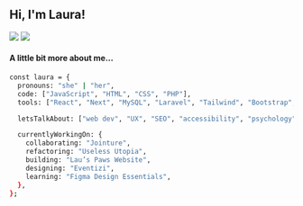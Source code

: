 ## Hi, I'm Laura! 

[![](https://img.shields.io/badge/-laura--artaza-blue?logo=linkedin)](https://www.linkedin.com/in/laura-artaza/)
[![](https://img.shields.io/badge/-Follow-EA4AAA?logo=github)](https://github.com/lolamindi)


 #### A little bit more about me...

```bash
const laura = {
  pronouns: "she" | "her",
  code: ["JavaScript", "HTML", "CSS", "PHP"],
  tools: ["React", "Next", "MySQL", "Laravel", "Tailwind", "Bootstrap", "Jest", "Cypress", "Git"],

  letsTalkAbout: ["web dev", "UX", "SEO", "accessibility", "psychology", "literary fiction"],

  currentlyWorkingOn: {
    collaborating: "Jointure",
    refactoring: "Useless Utopia",
    building: "Lau’s Paws Website",
    designing: "Eventizi",
    learning: "Figma Design Essentials",
  },
};
```
